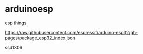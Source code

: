 # arduinoesp
esp things


https://raw.githubusercontent.com/espressif/arduino-esp32/gh-pages/package_esp32_index.json

ssd1306

